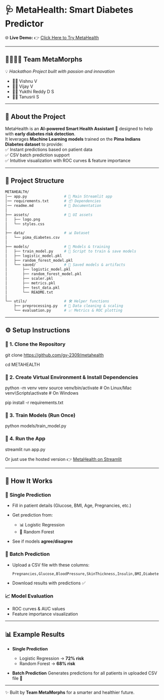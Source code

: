 

# 🩺 **MetaHealth: Smart Diabetes Predictor**  

🌐 **Live Demo:** 👉 [Click Here to Try MetaHealth](https://metahealth-99.streamlit.app/)  

---

## 👨‍👩‍👧‍👦 **Team MetaMorphs**
💡 *Hackathon Project built with passion and innovation*  
- 👨‍💻 Vishnu V  
- 👨‍💻 Vijay V  
- 👩‍💻 Yukthi Reddy D S  
- 👩‍💻 Tanusrii S  

---

## 📌 **About the Project**  
MetaHealth is an **AI-powered Smart Health Assistant** 🤖 designed to help with **early diabetes risk detection**.  
It leverages **Machine Learning models** trained on the **Pima Indians Diabetes dataset** to provide:  
✅ Instant predictions based on patient data  
✅ CSV batch prediction support  
✅ Intuitive visualization with ROC curves & feature importance  

---

## 📂 **Project Structure**

```bash
METAHEALTH/
│── app.py                 # 🚀 Main Streamlit app
│── requirements.txt       # 📦 Dependencies
│── readme.md              # 📘 Documentation
│
├── assets/                # 🎨 UI assets
│   ├── logo.png
│   └── styles.css
│
├── data/                  # 📊 Dataset
│   └── pima_diabetes.csv
│
├── models/                # 🧠 Models & training
│   ├── train_model.py     # 🔧 Script to train & save models
│   ├── logistic_model.pkl
│   ├── random_forest_model.pkl
│   └── saved/             # 💾 Saved models & artifacts
│       ├── logistic_model.pkl
│       ├── random_forest_model.pkl
│       ├── scaler.pkl
│       ├── metrics.pkl
│       ├── test_data.pkl
│       └── README.txt
│
└── utils/                 # 🛠️ Helper functions
    ├── preprocessing.py   # 🧹 Data cleaning & scaling
    └── evaluation.py      # 📈 Metrics & ROC plotting
````

---

## ⚙️ **Setup Instructions**

### 🔹 1. Clone the Repository


git clone https://github.com/gv-2309/metahealth

cd METAHEALTH


### 🔹 2. Create Virtual Environment & Install Dependencies


python -m venv venv
source venv/bin/activate   # On Linux/Mac
venv\Scripts\activate      # On Windows

pip install -r requirements.txt


### 🔹 3. Train Models (Run Once)


python models/train_model.py


### 🔹 4. Run the App


streamlit run app.py


Or just use the hosted version 👉 [MetaHealth on Streamlit](https://metahealth-99.streamlit.app/)

---

## 🎯 **How It Works**

### 🧍 **Single Prediction**

* Fill in patient details (Glucose, BMI, Age, Pregnancies, etc.)
* Get prediction from:

  * 📊 Logistic Regression
  * 🌲 Random Forest
* See if models **agree/disagree**

### 📑 **Batch Prediction**

* Upload a CSV file with these columns:

  ```
  Pregnancies,Glucose,BloodPressure,SkinThickness,Insulin,BMI,DiabetesPedigreeFunction,Age
  ```
* Download results with predictions ✅

### 📈 **Model Evaluation**

* ROC curves & AUC values
* Feature importance visualization

---

## 📊 **Example Results**

* **Single Prediction**

  * Logistic Regression → **72% risk**
  * Random Forest → **68% risk**

* **Batch Prediction**
  Generates predictions for all patients in uploaded CSV file 📂


---

✨ Built by **Team MetaMorphs** for a smarter and healthier future.

